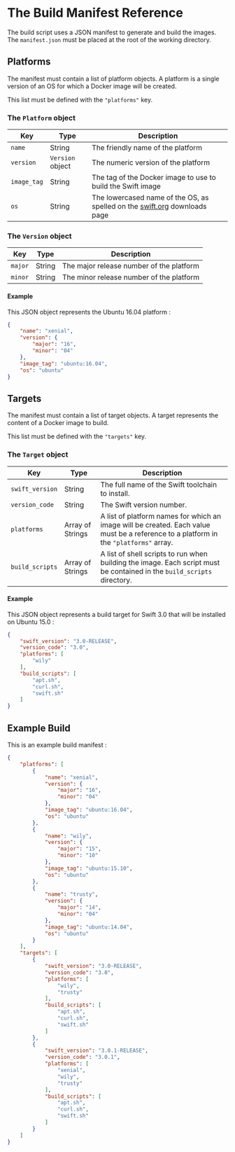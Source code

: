 # The Build Manifest Reference

The build script uses a JSON manifest to generate and build the images. The `manifest.json` must be placed at the root of the working directory.

## Platforms

The manifest must contain a list of platform objects. A platform is a single version of an OS for which a Docker image will be created.

This list must be defined with the `"platforms"` key.

### The `Platform` object

| Key           | Type             | Description                                                                                    |
|---------------|------------------|------------------------------------------------------------------------------------------------|
| `name`        | String           | The friendly name of the platform                                                              |
| `version`     | `Version` object | The numeric version of the platform                                                            |
| `image_tag`   | String           | The tag of the Docker image to use to build the Swift image                                    |
| `os`          | String           | The lowercased name of the OS, as spelled on the [swift.org](https://swift.org) downloads page |

### The `Version` object

| Key     | Type   | Description                              |
|---------|--------|------------------------------------------|
| `major` | String | The major release number of the platform |
| `minor` | String | The minor release number of the platform |

#### Example

This JSON object represents the Ubuntu 16.04 platform :

```json
{
    "name": "xenial",
    "version": {
        "major": "16",
        "minor": "04"
    },
    "image_tag": "ubuntu:16.04",
    "os": "ubuntu"
}
```

## Targets

The manifest must contain a list of target objects. A target represents the content of a Docker image to build.

This list must be defined with the `"targets"` key.

### The `Target` object

| Key             | Type             | Description                                                                                                                           |
|-----------------|------------------|---------------------------------------------------------------------------------------------------------------------------------------|
| `swift_version` | String           | The full name of the Swift toolchain to install.                                                                                      |
| `version_code`  | String           | The Swift version number.                                                                                                             |
| `platforms`     | Array of Strings | A list of platform names for which an image will be created. Each value must be a reference to a platform in the `"platforms"` array. |
| `build_scripts` | Array of Strings | A list of shell scripts to run when building the image. Each script must be contained in the `build_scripts` directory.               |

#### Example

This JSON object represents a build target for Swift 3.0 that will be installed on Ubuntu 15.0 : 

```json
{
    "swift_version": "3.0-RELEASE",
    "version_code": "3.0",
    "platforms": [
        "wily"
    ],
    "build_scripts": [
        "apt.sh",
        "curl.sh",
        "swift.sh"
    ]
}
```

## Example Build

This is an example build manifest :

```json
{    
    "platforms": [
        {
            "name": "xenial",
            "version": {
                "major": "16",
                "minor": "04"
            },
            "image_tag": "ubuntu:16.04",
            "os": "ubuntu"
        },
        {
            "name": "wily",
            "version": {
                "major": "15",
                "minor": "10"
            },
            "image_tag": "ubuntu:15.10",
            "os": "ubuntu"
        },
        {
            "name": "trusty",
            "version": {
                "major": "14",
                "minor": "04"
            },
            "image_tag": "ubuntu:14.04",
            "os": "ubuntu"
        }
    ],
    "targets": [
        {
            "swift_version": "3.0-RELEASE",
            "version_code": "3.0",
            "platforms": [
                "wily",
                "trusty"
            ],
            "build_scripts": [
                "apt.sh",
                "curl.sh",
                "swift.sh"
            ]
        },
        {
            "swift_version": "3.0.1-RELEASE",
            "version_code": "3.0.1",
            "platforms": [
                "xenial",
                "wily",
                "trusty"
            ],
            "build_scripts": [
                "apt.sh",
                "curl.sh",
                "swift.sh"
            ]
        }
    ]
}
```